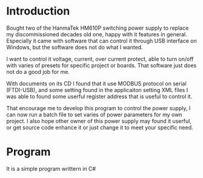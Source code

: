﻿# Introduction
Bought two of the HanmaTek HM610P switching power supply to replace my discommissioned decades old one,
happy with it features in general. Especially it came with software that can control it through USB interface on Windows, but 
the software does not do what I wanted.  

I want to control it voltage, current, over current protect, able to turn on/off with varies of presets for
specific project or boards.  That software just does not do a good job for me.  

With documents on its CD I found that it use MODBUS protocol on serial (FTDI-USB), and some setting found
in the applicaiton setting XML files I was able to found some userful register address that is useful to control it.  

That encourage me to develop this program to control the power supply, I can now run a batch file to set varies of
power parameters for my own project.  I also hope other owner of this power supply may found it userful, or get
source code enhance it or just change it to meet your specific need.

# Program
It is a simple program writtern in C#


